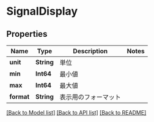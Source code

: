 # SignalDisplay

## Properties
Name | Type | Description | Notes
------------ | ------------- | ------------- | -------------
**unit** | **String** | 単位 | 
**min** | **Int64** | 最小値 | 
**max** | **Int64** | 最大値 | 
**format** | **String** | 表示用のフォーマット | 

[[Back to Model list]](../README.md#documentation-for-models) [[Back to API list]](../README.md#documentation-for-api-endpoints) [[Back to README]](../README.md)


